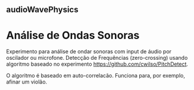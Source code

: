 ## audioWavePhysics

# Análise de Ondas Sonoras


Experimento para análise de ondar sonoras com input de áudio por oscilador ou microfone. 
Detecção de Frequências (zero-crossing) usando algoritmo baseado no experimento https://github.com/cwilso/PitchDetect.

O algoritmo é baseado em auto-correlacão. Funciona para, por exemplo, afinar um violão. 

